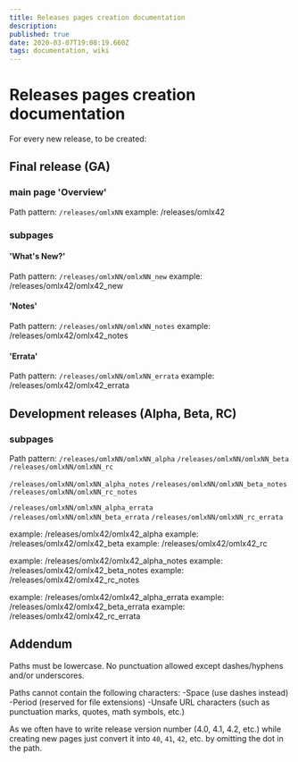 ```yaml
---
title: Releases pages creation documentation
description: 
published: true
date: 2020-03-07T19:08:19.660Z
tags: documentation, wiki
---
```


# Releases pages creation documentation

For every new release, to be created:

## Final release (GA)

### main page 'Overview'

Path pattern:
`/releases/omlxNN`
example: /releases/omlx42

### subpages
#### 'What's New?'
Path pattern:
`/releases/omlxNN/omlxNN_new`
example: /releases/omlx42/omlx42_new

#### 'Notes'
Path pattern:
`/releases/omlxNN/omlxNN_notes`
example: /releases/omlx42/omlx42_notes

#### 'Errata'
Path pattern:
`/releases/omlxNN/omlxNN_errata`
example: /releases/omlx42/omlx42_errata

## Development releases (Alpha, Beta, RC)

### subpages
Path pattern:
`/releases/omlxNN/omlxNN_alpha`
`/releases/omlxNN/omlxNN_beta`
`/releases/omlxNN/omlxNN_rc`

`/releases/omlxNN/omlxNN_alpha_notes`
`/releases/omlxNN/omlxNN_beta_notes`
`/releases/omlxNN/omlxNN_rc_notes`

`/releases/omlxNN/omlxNN_alpha_errata`
`/releases/omlxNN/omlxNN_beta_errata`
`/releases/omlxNN/omlxNN_rc_errata`

example: /releases/omlx42/omlx42_alpha
example: /releases/omlx42/omlx42_beta
example: /releases/omlx42/omlx42_rc

example: /releases/omlx42/omlx42_alpha_notes
example: /releases/omlx42/omlx42_beta_notes
example: /releases/omlx42/omlx42_rc_notes

example: /releases/omlx42/omlx42_alpha_errata
example: /releases/omlx42/omlx42_beta_errata
example: /releases/omlx42/omlx42_rc_errata

## Addendum
Paths  must be lowercase.
No punctuation allowed except dashes/hyphens and/or underscores.

Paths cannot contain the following characters:
-Space (use dashes instead)
-Period (reserved for file extensions)
-Unsafe URL characters (such as punctuation marks, quotes, math symbols, etc.)

As we often have to write release version number (4.0, 4.1, 4.2, etc.) while creating new pages just convert it into `40`, `41`, `42`, etc. by omitting the dot in the path.


